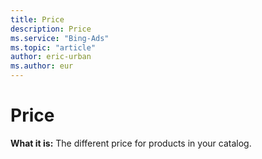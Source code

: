 ```yaml
---
title: Price
description: Price
ms.service: "Bing-Ads"
ms.topic: "article"
author: eric-urban
ms.author: eur
---
```


# Price

**What it is:**    The different price for products in your catalog.


